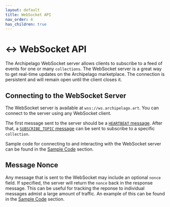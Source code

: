 ```yaml
---
layout: default
title: WebSocket API
nav_order: 4
has_children: true
---
```


# ↔️ WebSocket API

The Archipelago WebSocket server allows clients to subscribe to a feed of events for one or many `collections`. The WebSocket server is a great way to get real-time updates on the Archipelago marketplace. The connection is persistent and will remain open until the client closes it.

## Connecting to the WebSocket Server

The WebSocket server is available at `wss://ws.archipelago.art`. You can connect to the server using any WebSocket client. 

The first message sent to the server should be a [`HEARTBEAT` message](message_pairs.md#heartbeat). After that, a [`SUBSCRIBE_TOPIC` message](message_pairs.md#subscribe-topic) can be sent to subscribe to a specific `collection`.

Sample code for connecting to and interacting with the WebSocket server can be found in the [Sample Code](sample_code.md) section.

## Message Nonce

Any message that is sent to the WebSocket may include an optional `nonce` field. If specified, the server will return the `nonce` back in the response message. This can be useful for tracking the reponse to individual messages admist a large amount of traffic. An example of this can be found in the [Sample Code](sample_code.md) section.
